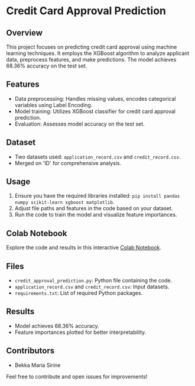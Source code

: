 # Credit Card Approval Prediction

## Overview
This project focuses on predicting credit card approval using machine learning techniques. It employs the XGBoost algorithm to analyze applicant data, preprocess features, and make predictions. The model achieves 68.36% accuracy on the test set.

## Features
- Data preprocessing: Handles missing values, encodes categorical variables using Label Encoding.
- Model training: Utilizes XGBoost classifier for credit card approval prediction.
- Evaluation: Assesses model accuracy on the test set.

## Dataset
- Two datasets used: `application_record.csv` and `credit_record.csv`.
- Merged on 'ID' for comprehensive analysis.

## Usage
1. Ensure you have the required libraries installed: `pip install pandas numpy scikit-learn xgboost matplotlib`.
2. Adjust file paths and features in the code based on your dataset.
3. Run the code to train the model and visualize feature importances.

## Colab Notebook
Explore the code and results in this interactive [Colab Notebook](https://colab.research.google.com/drive/1zYU7riB2qdNYmGpWyj5-Ty5IsRK0DN1c?usp=sharing).

## Files
- `credit_approval_prediction.py`: Python file containing the code.
- `application_record.csv` and `credit_record.csv`: Input datasets.
- `requirements.txt`: List of required Python packages.

## Results
- Model achieves 68.36% accuracy.
- Feature importances plotted for better interpretability.

## Contributors
- Bekka Maria Sirine

Feel free to contribute and open issues for improvements!
